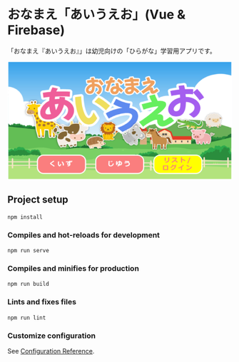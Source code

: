 # おなまえ「あいうえお」(Vue & Firebase)

「おなまえ『あいうえお』」は幼児向けの「ひらがな」学習用アプリです。

![トップ画面](./top-img.png)

## Project setup
```
npm install
```

### Compiles and hot-reloads for development
```
npm run serve
```

### Compiles and minifies for production
```
npm run build
```

### Lints and fixes files
```
npm run lint
```

### Customize configuration
See [Configuration Reference](https://cli.vuejs.org/config/).
